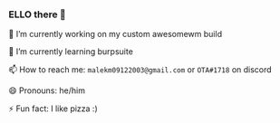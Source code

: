 ### ELLO there 👋

<!--
**ota0912/ota0912** is a ✨ _special_ ✨ repository because its `README.md` (this file) appears on your GitHub profile.

Here are some ideas to get you started:

- 🔭 I’m currently working on ...
- 🌱 I’m currently learning ...
- 👯 I’m looking to collaborate on ...
- 🤔 I’m looking for help with ...
- 💬 Ask me about ...
- 📫 How to reach me: ...
- 😄 Pronouns: ...
- ⚡ Fun fact: ...
-->

🔭 I’m currently working on my custom awesomewm build

🌱 I’m currently learning burpsuite

📫 How to reach me: `malekm09122003@gmail.com` or `OTA#1718` on discord

😄 Pronouns: he/him

⚡ Fun fact: I like pizza :)
